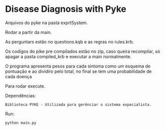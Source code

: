 # Disease Diagnosis with Pyke

Arquivos do pyke na pasta exprtSystem.

Rodar a partir da main.

As perguntars estão no questions.kqb e as regras no rules.krb.

Os codigos do pike pre compilados estão no zip, caso queira recompilar, só apagar a pasta compiled_krb e executar a main normalmente.

O programa apresenta pesos para cada sintoma como um esquema de pontuação e ao dividiro pelo total, no final se tem uma probabilidade de cada doença

Para rodar execute.

Dependências:

    Biblioteca PYKE - Utilizada para gerênciar o sistema expecialista.

Run:

    python main.py

